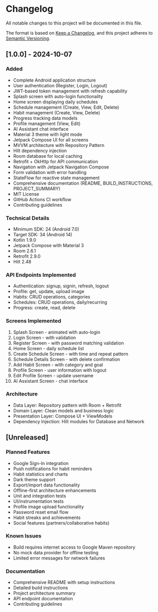 # Changelog

All notable changes to this project will be documented in this file.

The format is based on [Keep a Changelog](https://keepachangelog.com/en/1.0.0/),
and this project adheres to [Semantic Versioning](https://semver.org/spec/v2.0.0.html).

## [1.0.0] - 2024-10-07

### Added
- Complete Android application structure
- User authentication (Register, Login, Logout)
- JWT-based token management with refresh capability
- Splash screen with auto-login functionality
- Home screen displaying daily schedules
- Schedule management (Create, View, Edit, Delete)
- Habit management (Create, View, Delete)
- Progress tracking data models
- Profile management (View, Edit)
- AI Assistant chat interface
- Material 3 theme with light mode
- Jetpack Compose UI for all screens
- MVVM architecture with Repository Pattern
- Hilt dependency injection
- Room database for local caching
- Retrofit + OkHttp for API communication
- Navigation with Jetpack Navigation Compose
- Form validation with error handling
- StateFlow for reactive state management
- Comprehensive documentation (README, BUILD_INSTRUCTIONS, PROJECT_SUMMARY)
- MIT License
- GitHub Actions CI workflow
- Contributing guidelines

### Technical Details
- Minimum SDK: 24 (Android 7.0)
- Target SDK: 34 (Android 14)
- Kotlin 1.9.0
- Jetpack Compose with Material 3
- Room 2.6.1
- Retrofit 2.9.0
- Hilt 2.48

### API Endpoints Implemented
- Authentication: signup, signin, refresh, logout
- Profile: get, update, upload image
- Habits: CRUD operations, categories
- Schedules: CRUD operations, daily/recurring
- Progress: create, read, delete

### Screens Implemented
1. Splash Screen - animated with auto-login
2. Login Screen - with validation
3. Register Screen - with password matching validation
4. Home Screen - daily schedule list
5. Create Schedule Screen - with time and repeat pattern
6. Schedule Details Screen - with delete confirmation
7. Add Habit Screen - with category and goal
8. Profile Screen - user information with logout
9. Edit Profile Screen - update username
10. AI Assistant Screen - chat interface

### Architecture
- Data Layer: Repository pattern with Room + Retrofit
- Domain Layer: Clean models and business logic
- Presentation Layer: Compose UI + ViewModels
- Dependency Injection: Hilt modules for Database and Network

## [Unreleased]

### Planned Features
- Google Sign-In integration
- Push notifications for habit reminders
- Habit statistics and charts
- Dark theme support
- Export/import data functionality
- Offline-first architecture enhancements
- Unit and integration tests
- UI/instrumentation tests
- Profile image upload functionality
- Password reset email flow
- Habit streaks and achievements
- Social features (partners/collaborative habits)

### Known Issues
- Build requires internet access to Google Maven repository
- No mock data provider for offline testing
- Limited error messages for network failures

### Documentation
- Comprehensive README with setup instructions
- Detailed build instructions
- Project architecture summary
- API endpoint documentation
- Contributing guidelines
